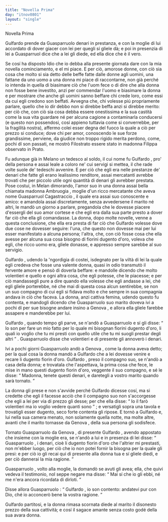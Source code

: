 ```yaml
---
title: "Novella Prima"
day: "itnov0801"
layout: "single"
---
```

<html>
 <head>
 </head>
 <body>
  <div id="nov0801" type="novella" who="neifile">
   <head>
    Novella Prima
   </head>
   <argument who="author">
    <p id="p08010001">
     <name persref="gulfardo" type="person">
      Gulfardo
     </name>
     prende da
     <name persref="guasparruolo" type="person">
      Guasparruolo
     </name>
     denari in prestanza, e con la moglie di lui accordato di dover giacer con lei per quegli s&iacute; gliele d&agrave;; e poi in presenzia di lei a
     <name persref="guasparruolo" type="person">
      Guasparruol
     </name>
     dice che a lei gli diede, ed ella dice che &egrave; il vero.
    </p>
   </argument>
   <div3 type="commentary" who="neifile">
    <p>
     <milestone id="p08010002"/>
     Se cos&iacute; ha disposto Idio che io debba alla presente giornata dare con la mia novella cominciamento, e el mi piace. E per ci&ograve;, amorose donne, con ci&ograve; sia cosa che molto si sia detto delle beffe fatte dalle donne agli uomini, una fattane da uno uomo a una donna mi piace di raccontarne, non gi&agrave; perch&eacute; io intenda in quella di biasimare ci&ograve; che l'uom fece o di dire che alla donna non fosse bene investito, anzi per commendar l'uomo e biasimare la donna e per mostrare che anche gli uomini sanno beffare chi crede loro, come essi da cui egli credono son beffati.
     <milestone id="p08010003"/>
     Avvegna che, chi volesse pi&uacute; propriamente parlare, quello che io dir debbo non si direbbe beffa anzi si direbbe merito: per ci&ograve; che, con ci&ograve; sia cosa debba essere onestissima e la sua castit&agrave; come la sua vita guardare n&eacute; per alcuna cagione a contaminarla conducersi (e questo non possendosi, cos&iacute; appieno tuttavia come si converrebbe, per la fragilit&agrave; nostra), affermo colei esser degna del fuoco la quale a ci&ograve; per prezzo si conduce;
     <milestone id="p08010004"/>
     dove chi per amor, conoscendo le sue forze grandissime, perviene, da giudice non troppo rigido merita perdono, come, pochi d&iacute; son passati, ne mostr&ograve; Filostrato essere stato in madonna Filippa observato in Prato.
    </p>
   </div3>
   <p>
    <milestone id="p08010005"/>
    Fu adunque gi&agrave; in
    <name placeref="milano" type="place">
     Melano
    </name>
    un tedesco al soldo, il cui nome fu
    <name persref="gulfardo" type="person">
     Gulfardo
    </name>
    , pro' della persona e assai leale a coloro ne' cui servigi si mettea, il che rade volte suole de' tedeschi avvenire. E per ci&ograve; che egli era nelle prestanze de' denari che fatte gli erano lealissimo renditore, assai mercatanti avrebbe trovati che per piccolo utile ogni quantit&agrave; di denari gli avrebber prestata.
    <milestone id="p08010006"/>
    Pose costui, in
    <name placeref="milano" type="place">
     Melan
    </name>
    dimorando, l'amor suo in una donna assai bella chiamata
    <name persref="ambruogia" type="person">
     madonna Ambruogia
    </name>
    , moglie d'un ricco mercatante che aveva nome
    <name persref="guasparruolo" type="person">
     Guasparruol Cagastraccio
    </name>
    , il quale era assai suo conoscente e amico: e amandola assai discretamente, senza avvedersene il marito n&eacute; altri, le mand&ograve; un giorno a parlare, pregandola che le dovesse piacere d'essergli del suo amor cortese e che egli era dalla sua parte presto a dover far ci&ograve; che ella gli comandasse.
    <milestone id="p08010007"/>
    La donna, dopo molte novelle, venne a questa conclusione, che ella era presta di far ci&ograve; che
    <name persref="gulfardo" type="person">
     Gulfardo
    </name>
    volesse dove due cose ne dovesser seguire: l'una, che questo non dovesse mai per lui esser manifestato a alcuna persona; l'altra, che, con ci&ograve; fosse cosa che ella avesse per alcuna sua cosa bisogno di fiorini dugento d'oro, voleva che egli, che ricco uomo era, gliele donasse, e appresso sempre sarebbe al suo servigio.
   </p>
   <p>
    <milestone id="p08010008"/>
    <name persref="gulfardo" type="person">
     Gulfardo
    </name>
    , udendo la 'ngordigia di costei, isdegnato per la vilt&agrave; di lei la quale egli credeva che fosse una valente donna, quasi in odio transmut&ograve; il fervente amore e pens&ograve; di doverla beffare: e mandolle dicendo che molto volentieri e quello e ogni altra cosa, che egli potesse, che le piacesse; e per ci&ograve; mandassegli pure a dire quando ella volesse che egli andasse a lei, ch&eacute; egli gliele porterebbe, n&eacute; che mai di questa cosa alcun sentirebbe, se non un suo compagno di cui egli si fidava molto e che sempre in sua compagnia andava in ci&ograve; che faceva.
    <milestone id="p08010009"/>
    La donna, anzi cattiva femina, udendo questo fu contenta, e mandogli dicendo che
    <name persref="guasparruolo" type="person">
     Guasparruolo
    </name>
    suo marito doveva ivi a pochi d&iacute; per sue bisogne andare insino a
    <name persref="genova" type="place">
     Genova
    </name>
    , e allora ella gliele farebbe assapere e manderebbe per lui.
   </p>
   <p>
    <milestone id="p08010010"/>
    <name persref="gulfardo" type="person">
     Gulfardo
    </name>
    , quando tempo gli parve, se n'and&ograve; a
    <name persref="guasparruolo" type="person">
     Guasparruolo
    </name>
    e s&iacute; gli disse:
    <q direct="unspecified" who="gulfardo">
     Io son per fare un mio fatto per lo quale mi bisognan fiorini dugento d'oro, li quali io voglio che tu mi presti con quello utile che tu mi suogli prestar degli altri
    </q>
    .
    <name persref="guasparruolo" type="person">
     Guasparruolo
    </name>
    disse che volentieri e di presente gli annover&ograve; i denari.
   </p>
   <p>
    <milestone id="p08010011"/>
    Ivi a pochi giorni
    <name persref="guasparruolo" type="person">
     Guasparruolo
    </name>
    and&ograve; a
    <name persref="genova" type="place">
     Genova
    </name>
    , come la donna aveva detto; per la qual cosa la donna mand&ograve; a
    <name persref="gulfardo" type="person">
     Gulfardo
    </name>
    che a lei dovesse venire e recare li dugento fiorin d'oro.
    <milestone id="p08010012"/>
    <name persref="gulfardo" type="person">
     Gulfardo
    </name>
    , preso il compagno suo, se n'and&ograve; a casa della donna; e trovatala che l'aspettava, la prima cosa che fece, le mise in mano questi dugento fiorin d'oro, veggente il suo compagno, e s&eacute; le disse:
    <q direct="unspecified" who="gulfardo">
     Madonna, tenete questi denari, e daretegli a vostro marito quando sar&agrave; tornato.
    </q>
   </p>
   <p>
    <milestone id="p08010013"/>
    La donna gli prese e non s'avvide perch&eacute;
    <name persref="gulfardo" type="person">
     Gulfardo
    </name>
    dicesse cos&iacute;, ma si credette che egli il facesse acci&ograve; che il compagno suo non s'accorgesse che egli a lei per via di prezzo gli desse; per che ella disse:
    <q direct="unspecified" who="ambruogia">
     Io il far&ograve; volentieri ma io voglio vedere quanti sono
    </q>
    ; e versatigli sopra una tavola e trovatigli esser dugento, seco forte contenta gli ripose.
    <milestone id="p08010014"/>
    E torn&ograve; a
    <name persref="gulfardo" type="person">
     Gulfardo
    </name>
    e, lui nella sua camera menato, non solamente quella notte, ma molte altre, avanti che il marito tornasse da
    <name persref="genova" type="place">
     Genova
    </name>
    , della sua persona gli sodisfece.
   </p>
   <p>
    <milestone id="p08010015"/>
    Tornato
    <name persref="guasparruolo" type="person">
     Guasparruolo
    </name>
    da
    <name persref="genova" type="place">
     Genova
    </name>
    , di presente
    <name persref="gulfardo" type="person">
     Gulfardo
    </name>
    , avendo appostato che insieme con la moglie era, se n'and&ograve; a lui e in presenza di lei disse:
    <q direct="unspecified" who="gulfardo">
     <name persref="guasparruolo" type="person">
      Guasparruolo
     </name>
     , i denari, cio&egrave; li dugento fiorin d'oro che l'altrier mi prestasti, non m'ebber luogo, per ci&ograve; che io non potei fornir la bisogna per la quale gli presi: e per ci&ograve; io gli recai qui di presente alla donna tua e s&iacute; gliele diedi, e per ci&ograve; dannerai la mia ragione.
    </q>
   </p>
   <p>
    <milestone id="p08010016"/>
    <name persref="guasparruolo" type="person">
     Guasparruolo
    </name>
    , volto alla moglie, la domand&ograve; se avuti gli avea; ella, che quivi vedeva il testimonio, nol seppe negare ma disse:
    <q direct="unspecified" who="ambruogia">
     Mai s&iacute; che io gli ebbi, n&eacute; me n'era ancora ricordata di dirloti.
    </q>
   </p>
   <p>
    <milestone id="p08010017"/>
    Disse allora
    <name persref="guasparruolo" type="person">
     Guasparruolo
    </name>
    :
    <q direct="unspecified" who="guasparruolo">
     <name persref="gulfardo" type="person">
      Gulfardo
     </name>
     , io son contento: andatevi pur con Dio, ch&eacute; io acconcer&ograve; bene la vostra ragione.
    </q>
   </p>
   <p>
    <milestone id="p08010018"/>
    <name persref="gulfardo" type="person">
     Gulfardo
    </name>
    partitosi, e la donna rimasa scornata diede al marito il disonesto prezzo della sua cattivit&agrave;; e cos&iacute; il sagace amante senza costo god&eacute; della sua avara donna.
   </p>
  </div>
 </body>
</html>